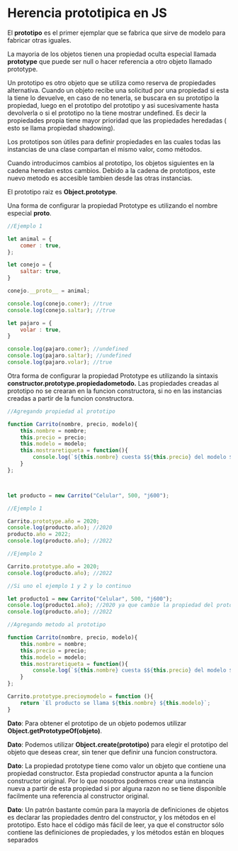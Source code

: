 # Herencia prototipica en JS

El **prototipo** es el primer ejemplar que se fabrica que sirve de modelo para fabricar otras iguales.

La mayoria de los objetos tienen una propiedad oculta especial llamada **prototype** que puede ser null o hacer referencia a otro objeto llamado prototype. 

Un prototipo es otro objeto que se utiliza como reserva de propiedades alternativa. Cuando un objeto recibe una solicitud por una propiedad si esta la tiene lo devuelve, en caso de no tenerla, se buscara en su prototipo la propiedad, luego en el prototipo del prototipo y asi sucesivamente hasta devolverla o si el prototipo no la tiene mostrar undefined. Es decir la propiedades propia tiene mayor prioridad que las propiedades heredadas ( esto se llama propiedad shadowing).

Los prototipos son útiles para definir propiedades en las cuales todas las instancias de una clase compartan el mismo valor, como métodos.

Cuando introducimos cambios al prototipo, los objetos siguientes en la cadena heredan estos cambios. Debido a la cadena de prototipos, este nuevo metodo es accesible tambien desde las otras instancias.

El prototipo raiz es **Object.prototype**.

Una forma de configurar la propiedad Prototype es utilizando el nombre especial **__proto__**.

```javascript
//Ejemplo 1

let animal = {
	comer : true,
};

let conejo = {
	saltar: true,
}

conejo.__proto__ = animal;

console.log(conejo.comer); //true
console.log(conejo.saltar); //true

let pajaro = {
	volar : true,
}

console.log(pajaro.comer); //undefined
console.log(pajaro.saltar); //undefined
console.log(pajaro.volar); //true
```

Otra forma de configurar la propiedad Prototype es utilizando la sintaxis **constructor.prototype.propiedadometodo.** Las propiedades creadas al prototipo no se crearan en la funcion constructora, si no en las instancias creadas a partir de la funcion constructora.

```javascript
//Agregando propiedad al prototipo

function Carrito(nombre, precio, modelo){
    this.nombre = nombre;
    this.precio = precio;
    this.modelo = modelo;
    this.mostraretiqueta = function(){
        console.log(`${this.nombre} cuesta $${this.precio} del modelo ${this.modelo}`);
    }
};



let producto = new Carrito("Celular", 500, "j600");

//Ejemplo 1

Carrito.prototype.año = 2020;
console.log(producto.año); //2020
producto.año = 2022;
console.log(producto.año); //2022

//Ejemplo 2

Carrito.prototype.año = 2020;
console.log(producto.año); //2022

//Si uno el ejemplo 1 y 2 y lo continuo

let producto1 = new Carrito("Celular", 500, "j600");
console.log(producto1.año); //2020 ya que cambie la propiedad del prototipo pero no de la instancia creada antes que se cambie dicha propiedad
console.log(producto.año); //2022 

//Agregando metodo al prototipo

function Carrito(nombre, precio, modelo){
    this.nombre = nombre;
    this.precio = precio;
    this.modelo = modelo;
    this.mostraretiqueta = function(){
        console.log(`${this.nombre} cuesta $${this.precio} del modelo ${this.modelo}`);
    }
};

Carrito.prototype.precioymodelo = function (){
    return `El producto se llama ${this.nombre} ${this.modelo}`;
}
```

**Dato**: Para obtener el prototipo de un objeto podemos utilizar **Object.getPrototypeOf(objeto)**.

**Dato**: Podemos utilizar **Object.create(prototipo)** para elegir el prototipo del objeto que deseas crear, sin tener que definir una funcion constructora.

**Dato**: La propiedad prototype tiene como valor un objeto que contiene una propiedad constructor. Esta propiedad constructor apunta a la funcion constructor original. Por lo que nosotros podremos crear una instancia nueva a partir de esta propiedad si por alguna razon no se tiene disponible facilmente una referencia al constructor original.

**Dato**:  Un patrón bastante común para la mayoría de definiciones de objetos es declarar las propiedades dentro del constructor, y los métodos en el prototipo. Esto hace el código más fácil de leer, ya que el constructor sólo contiene las definiciones de propiedades, y los métodos están en bloques separados